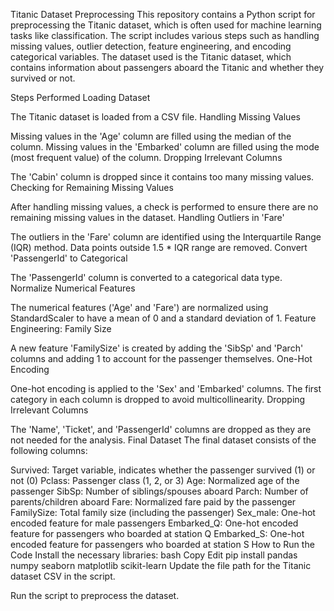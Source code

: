 Titanic Dataset Preprocessing
This repository contains a Python script for preprocessing the Titanic dataset, which is often used for machine learning tasks like classification. The script includes various steps such as handling missing values, outlier detection, feature engineering, and encoding categorical variables. The dataset used is the Titanic dataset, which contains information about passengers aboard the Titanic and whether they survived or not.

Steps Performed
Loading Dataset

The Titanic dataset is loaded from a CSV file.
Handling Missing Values

Missing values in the 'Age' column are filled using the median of the column.
Missing values in the 'Embarked' column are filled using the mode (most frequent value) of the column.
Dropping Irrelevant Columns

The 'Cabin' column is dropped since it contains too many missing values.
Checking for Remaining Missing Values

After handling missing values, a check is performed to ensure there are no remaining missing values in the dataset.
Handling Outliers in 'Fare'

The outliers in the 'Fare' column are identified using the Interquartile Range (IQR) method.
Data points outside 1.5 * IQR range are removed.
Convert 'PassengerId' to Categorical

The 'PassengerId' column is converted to a categorical data type.
Normalize Numerical Features

The numerical features ('Age' and 'Fare') are normalized using StandardScaler to have a mean of 0 and a standard deviation of 1.
Feature Engineering: Family Size

A new feature 'FamilySize' is created by adding the 'SibSp' and 'Parch' columns and adding 1 to account for the passenger themselves.
One-Hot Encoding

One-hot encoding is applied to the 'Sex' and 'Embarked' columns. The first category in each column is dropped to avoid multicollinearity.
Dropping Irrelevant Columns

The 'Name', 'Ticket', and 'PassengerId' columns are dropped as they are not needed for the analysis.
Final Dataset
The final dataset consists of the following columns:

Survived: Target variable, indicates whether the passenger survived (1) or not (0)
Pclass: Passenger class (1, 2, or 3)
Age: Normalized age of the passenger
SibSp: Number of siblings/spouses aboard
Parch: Number of parents/children aboard
Fare: Normalized fare paid by the passenger
FamilySize: Total family size (including the passenger)
Sex_male: One-hot encoded feature for male passengers
Embarked_Q: One-hot encoded feature for passengers who boarded at station Q
Embarked_S: One-hot encoded feature for passengers who boarded at station S
How to Run the Code
Install the necessary libraries:
bash
Copy
Edit
pip install pandas numpy seaborn matplotlib scikit-learn
Update the file path for the Titanic dataset CSV in the script.

Run the script to preprocess the dataset.
